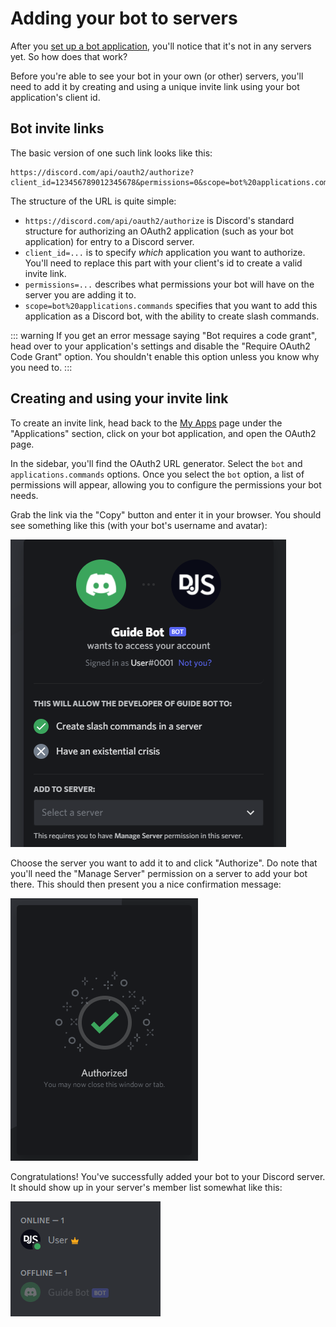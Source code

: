 # Adding your bot to servers

After you [set up a bot application](/preparations/setting-up-a-bot-application.md), you'll notice that it's not in any servers yet. So how does that work?

Before you're able to see your bot in your own (or other) servers, you'll need to add it by creating and using a unique invite link using your bot application's client id.

## Bot invite links

The basic version of one such link looks like this:

```:no-line-numbers
https://discord.com/api/oauth2/authorize?client_id=123456789012345678&permissions=0&scope=bot%20applications.commands
```

The structure of the URL is quite simple:

* `https://discord.com/api/oauth2/authorize` is Discord's standard structure for authorizing an OAuth2 application (such as your bot application) for entry to a Discord server.
* `client_id=...` is to specify _which_ application you want to authorize. You'll need to replace this part with your client's id to create a valid invite link.
* `permissions=...` describes what permissions your bot will have on the server you are adding it to.
* `scope=bot%20applications.commands` specifies that you want to add this application as a Discord bot, with the ability to create slash commands.

::: warning
If you get an error message saying "Bot requires a code grant", head over to your application's settings and disable the "Require OAuth2 Code Grant" option. You shouldn't enable this option unless you know why you need to.
:::

## Creating and using your invite link

To create an invite link, head back to the [My Apps](https://discord.com/developers/applications/me) page under the "Applications" section, click on your bot application, and open the OAuth2 page.

In the sidebar, you'll find the OAuth2 URL generator. Select the `bot` and `applications.commands` options. Once you select the `bot` option, a list of permissions will appear, allowing you to configure the permissions your bot needs.

Grab the link via the "Copy" button and enter it in your browser. You should see something like this (with your bot's username and avatar):

![Bot Authorization page](./images/bot-auth-page.png)

Choose the server you want to add it to and click "Authorize". Do note that you'll need the "Manage Server" permission on a server to add your bot there. This should then present you a nice confirmation message:

![Bot authorized](./images/bot-authorized.png)

Congratulations! You've successfully added your bot to your Discord server. It should show up in your server's member list somewhat like this:

![Bot in server's member list](./images/bot-in-memberlist.png)
